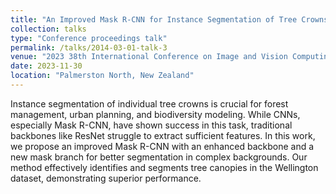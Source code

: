 ```yaml
---
title: "An Improved Mask R-CNN for Instance Segmentation of Tree Crowns in Aerial Imagery"
collection: talks
type: "Conference proceedings talk"
permalink: /talks/2014-03-01-talk-3
venue: "2023 38th International Conference on Image and Vision Computing New Zealand"
date: 2023-11-30
location: "Palmerston North, New Zealand"
---
```


Instance segmentation of individual tree crowns is crucial for forest management, urban planning, and biodiversity modeling. While CNNs, especially Mask R-CNN, have shown success in this task, traditional backbones like ResNet struggle to extract sufficient features. In this work, we propose an improved Mask R-CNN with an enhanced backbone and a new mask branch for better segmentation in complex backgrounds. Our method effectively identifies and segments tree canopies in the Wellington dataset, demonstrating superior performance.

